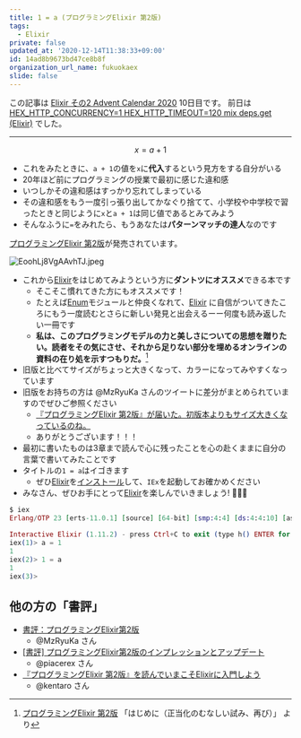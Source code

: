 ```yaml
---
title: 1 = a (プログラミングElixir 第2版)
tags:
  - Elixir
private: false
updated_at: '2020-12-14T11:38:33+09:00'
id: 14ad8b9673bd47ce8b8f
organization_url_name: fukuokaex
slide: false
---
```

この記事は [Elixir その2 Advent Calendar 2020](https://qiita.com/advent-calendar/2020/elixir2) 10日目です。
前日は [HEX_HTTP_CONCURRENCY=1 HEX_HTTP_TIMEOUT=120 mix deps.get (Elixir)](https://qiita.com/torifukukaiou/items/3890d4ea8220f44c7e0a) でした。

----

```math
x = a + 1
```

- これをみたときに、`a + 1`の値を`x`に**代入**するという見方をする自分がいる
- 20年ほど前にプログラミングの授業で最初に感じた違和感
- いつしかその違和感はすっかり忘れてしまっている
- その違和感をもう一度引っ張り出してかなぐり捨てて、小学校や中学校で習ったときと同じように`x`と`a + 1`は同じ値であるとみてみよう
- そんなふうに`=`をみれたら、もうあなたは**パターンマッチの達人**なのです


[プログラミングElixir 第2版](https://www.ohmsha.co.jp/book/9784274226373/)が発売されています。

![EoohLj8VgAAvhTJ.jpeg](https://qiita-image-store.s3.ap-northeast-1.amazonaws.com/0/131808/ddd6e21d-2342-b734-a707-daee027c75bd.jpeg)

- これから[Elixir](https://elixir-lang.org/)をはじめてみようという方に**ダントツにオススメ**できる本です
    - そこそこ慣れてきた方にもオススメです！
    - たとえば[Enum](https://hexdocs.pm/elixir/Enum.html#content)モジュールと仲良くなれて、[Elixir](https://elixir-lang.org/) に自信がついてきたころにもう一度読むとさらに新しい発見と出会えるーー何度も読み返したい一冊です
    - **私は、このプログラミングモデルの力と美しさについての思想を贈りたい。読者をその気にさせ、それから足りない部分を埋めるオンラインの資料の在り処を示すつもりだ。**[^1]
- 旧版と比べてサイズがちょっと大きくなって、カラーになってみやすくなっています
- 旧版をお持ちの方は @MzRyuKa さんのツイートに差分がまとめられていますのでぜひご参照ください
    - [『プログラミングElixir 第2版』が届いた。初版本よりもサイズ大きくなっているのね。](https://twitter.com/MzRyuKa/status/1335082887025029121)
    - ありがとうございます！！！
- 最初に書いたものは3章まで読んで心に残ったことを心の赴くままに自分の言葉で書いてみたことです
- タイトルの`1 = a`はイゴきます
    - ぜひ[Elixir](https://elixir-lang.org/)を[インストール](https://qiita.com/torifukukaiou/items/d04d0273749c41eb50af#0-%E3%82%A4%E3%83%B3%E3%82%B9%E3%83%88%E3%83%BC%E3%83%AB)して、`IEx`を起動してお確かめください
- みなさん、ぜひお手にとって[Elixir](https://elixir-lang.org/)を楽しんでいきましょう! :rocket::rocket::rocket:


```elixir
$ iex
Erlang/OTP 23 [erts-11.0.1] [source] [64-bit] [smp:4:4] [ds:4:4:10] [async-threads:1] [hipe]

Interactive Elixir (1.11.2) - press Ctrl+C to exit (type h() ENTER for help)
iex(1)> a = 1
1
iex(2)> 1 = a
1
iex(3)> 
```

[^1]: [プログラミングElixir 第2版](https://www.ohmsha.co.jp/book/9784274226373/) 「はじめに（正当化のむなしい試み、再び）」 より


## 他の方の「書評」
- [書評：プログラミングElixir第2版](https://qiita.com/MzRyuKa/items/ed5c16c3ee1c7a102fba)
    - @MzRyuKa さん
- [[書評] プログラミングElixir第2版のインプレッションとアップデート](https://qiita.com/piacerex/items/810f407b838bad599e2f)
    - @piacerex さん
- [『プログラミングElixir 第2版』を読んでいまこそElixirに入門しよう](https://kentarokuribayashi.com/journal/2020/12/14/programming-elixir-1-6-ja)
    - @kentaro さん


